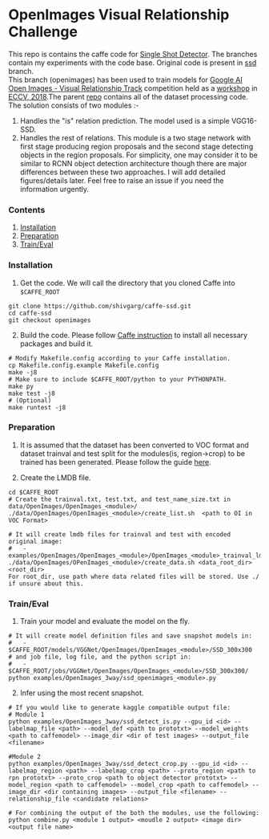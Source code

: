 # OpenImages Visual Relationship Challenge

This repo is contains the caffe code for [Single Shot Detector](https://github.com/weiliu89/caffe). The branches contain my experiments with the code base. Original code is present in [ssd](https://github.com/shivgarg/caffe-ssd/tree/ssd) branch.  
This branch (openimages) has been used to train models for [Google AI Open Images - Visual Relationship Track](https://www.kaggle.com/c/google-ai-open-images-visual-relationship-track) competition held as a [workshop](https://storage.googleapis.com/openimages/web/challenge.html) in [ECCV, 2018](https://eccv2018.org/).The parent [repo](https://github.com/shivgarg/OpenImages) contains all of the dataset processing code.  
The solution consists of two modules :-
1.  Handles the "is" relation prediction. The model used is a simple VGG16-SSD.
2.  Handles the rest of relations. This module is a two stage network with first stage producing region proposals and the second stage detecting objects in the region proposals. For simplicity, one may consider it to be similar to RCNN object detection architecture though there are major differences between these two approaches. I will add detailed figures/details later. Feel free to raise an issue if you need the information urgently. 

### Contents
1. [Installation](#installation)
2. [Preparation](#preparation)
3. [Train/Eval](#traineval)

### Installation
1. Get the code. We will call the directory that you cloned Caffe into `$CAFFE_ROOT`
  ```Shell
  git clone https://github.com/shivgarg/caffe-ssd.git
  cd caffe-ssd
  git checkout openimages
  ```

2. Build the code. Please follow [Caffe instruction](http://caffe.berkeleyvision.org/installation.html) to install all necessary packages and build it.
  ```Shell
  # Modify Makefile.config according to your Caffe installation.
  cp Makefile.config.example Makefile.config
  make -j8
  # Make sure to include $CAFFE_ROOT/python to your PYTHONPATH.
  make py
  make test -j8
  # (Optional)
  make runtest -j8
  ```

### Preparation
1. It is assumed that the dataset has been converted to VOC format and dataset trainval and test split for the modules(is, region->crop) to be trained has been generated. Please follow the guide [here](https://github.com/shivgarg/OpenImages).

3. Create the LMDB file.
  ```Shell
  cd $CAFFE_ROOT
  # Create the trainval.txt, test.txt, and test_name_size.txt in data/OpenImages/OpenImages_<module>/
  ./data/OpenImages/OpenImages_<module>/create_list.sh  <path to OI in VOC Format>
  
  # It will create lmdb files for trainval and test with encoded original image:
  #   - examples/OpenImages/OpenImages_<module>/OpenImages_<module>_trainval_lmdb
  ./data/OpenImages/OPenImages_<module>/create_data.sh <data_root_dir> <root_dir>
  For root_dir, use path where data related files will be stored. Use ./ if unsure about this. 
  ```

### Train/Eval
1. Train your model and evaluate the model on the fly.
  ```Shell
  # It will create model definition files and save snapshot models in:
  #   - $CAFFE_ROOT/models/VGGNet/OpenImages/OpenImages_<module>/SSD_300x300
  # and job file, log file, and the python script in:
  #   - $CAFFE_ROOT/jobs/VGGNet/OpenImages/OpenImages_<module>/SSD_300x300/
  python examples/OpenImages_3way/ssd_openimages_<module>.py
  ```
  
2. Infer using the most recent snapshot.
  ```Shell
  # If you would like to generate kaggle compatible output file:
  # Module 1
  python examples/OpenImages_3way/ssd_detect_is.py --gpu_id <id> --labelmap_file <path> --model_def <path to prototxt> --model_weights <path to caffemodel> --image_dir <dir of test images> --output_file <filename>
  
  #Module 2
  python examples/OpenImages_3way/ssd_detect_crop.py --gpu_id <id> --labelmap_region <path> --labelmap_crop <path> --proto_region <path to rpn prototxt> --proto_crop <path to object detector prototxt> --model_region <path to caffemodel> --model_crop <path to caffemodel> --image_dir <dir containing images> --output_file <filename> --relationship_file <candidate relations>
  
  # For combining the output of the both the modules, use the following:
  python combine.py <module 1 output> <moudle 2 output> <image dir> <output file name>
  ```